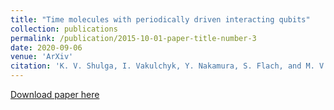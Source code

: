 ```yaml
---
title: "Time molecules with periodically driven interacting qubits"
collection: publications
permalink: /publication/2015-10-01-paper-title-number-3
date: 2020-09-06
venue: 'ArXiv'
citation: 'K. V. Shulga, I. Vakulchyk, Y. Nakamura, S. Flach, and M. V. Fistul. <i>arXiv:2009.02722</i>.'
---
```

[Download paper here](http://kirill-shulga.github.io/files/TM.pdf)
